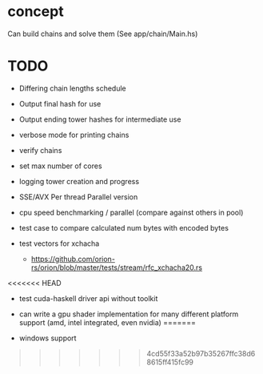 # concept

Can build chains and solve them (See app/chain/Main.hs)

# TODO

* Differing chain lengths schedule
* Output final hash for use
* Output ending tower hashes for intermediate use
* verbose mode for printing chains
* verify chains
* set max number of cores
* logging tower creation and progress

* SSE/AVX Per thread Parallel version

* cpu speed benchmarking / parallel (compare against others in pool)

* test case to compare calculated num bytes with encoded bytes 
* test vectors for xchacha
    - https://github.com/orion-rs/orion/blob/master/tests/stream/rfc_xchacha20.rs

<<<<<<< HEAD
* test cuda-haskell driver api without toolkit

* can write a gpu shader implementation for many different platform support (amd, intel integrated, even nvidia)
=======
* windows support
>>>>>>> 4cd55f33a52b97b35267ffc38d68615ff415fc99
